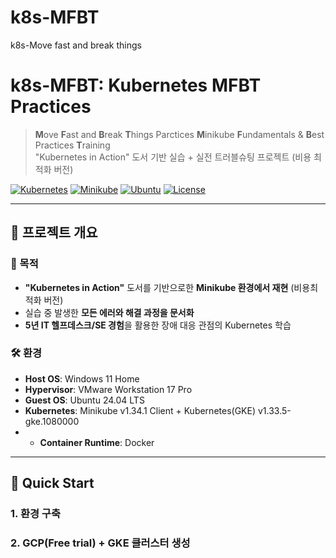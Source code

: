 # k8s-MFBT
k8s-Move fast and break things

# k8s-MFBT: Kubernetes MFBT Practices

> **M**ove **F**ast and **B**reak **T**hings Parctices
> **M**inikube **F**undamentals & **B**est Practices **T**raining  
> "Kubernetes in Action" 도서 기반 실습 + 실전 트러블슈팅 프로젝트 (비용 최적화 버전)

[![Kubernetes](https://img.shields.io/badge/Kubernetes-v1.33.5-326CE5?logo=kubernetes)](https://kubernetes.io/)
[![Minikube](https://img.shields.io/badge/Minikube-1.34-blue)](https://minikube.sigs.k8s.io/)
[![Ubuntu](https://img.shields.io/badge/Ubuntu-24.04-E95420?logo=ubuntu)](https://ubuntu.com/)
[![License](https://img.shields.io/badge/License-MIT-green.svg)](LICENSE)

---

## 📌 프로젝트 개요

### 🎯 목적
- **"Kubernetes in Action"** 도서를 기반으로한 **Minikube 환경에서 재현** (비용최적화 버전)
- 실습 중 발생한 **모든 에러와 해결 과정을 문서화**
- **5년 IT 헬프데스크/SE 경험**을 활용한 장애 대응 관점의 Kubernetes 학습

### 🛠️ 환경
- **Host OS**: Windows 11 Home
- **Hypervisor**: VMware Workstation 17 Pro
- **Guest OS**: Ubuntu 24.04 LTS
- **Kubernetes**: Minikube v1.34.1 Client + Kubernetes(GKE) v1.33.5-gke.1080000
- - **Container Runtime**: Docker

---

## 🚀 Quick Start

### 1. 환경 구축
### 2. GCP(Free trial) + GKE 클러스터 생성


